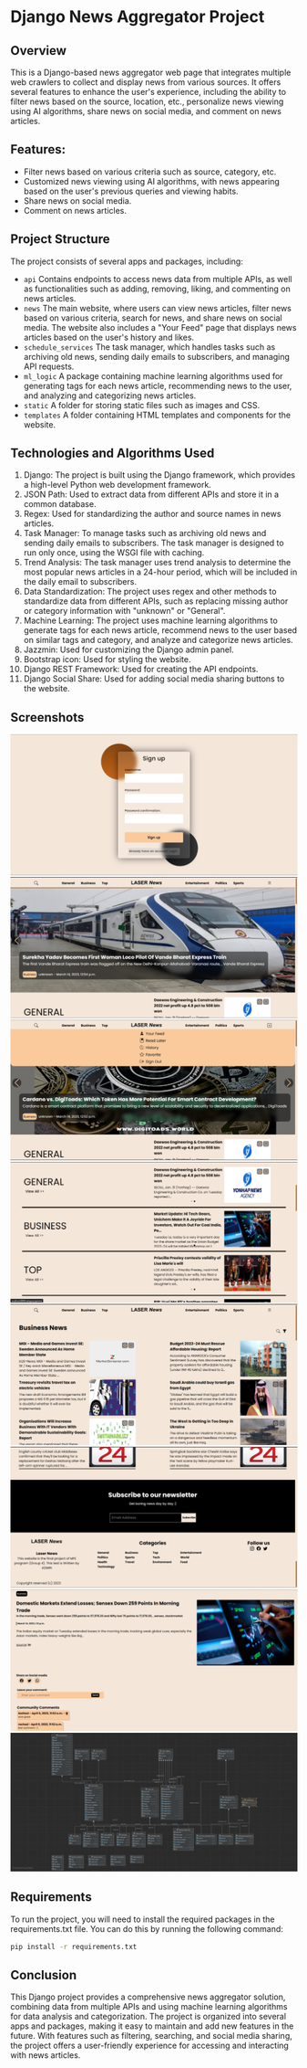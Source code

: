 # Django News Aggregator Project

## Overview

This is a Django-based news aggregator web page that integrates multiple web crawlers to collect and display news from
various sources. It offers several features to enhance the user's experience, including the ability to filter news based
on the source, location, etc., personalize news viewing using AI algorithms, share news on social media, and comment on
news articles.

## Features:

- Filter news based on various criteria such as source, category, etc.
- Customized news viewing using AI algorithms, with news appearing based on the user's previous queries and viewing
  habits.
- Share news on social media.
- Comment on news articles.

## Project Structure

The project consists of several apps and packages, including:

- `api` Contains endpoints to access news data from multiple APIs, as well as functionalities such as adding,
  removing, liking, and commenting on news articles.
- `news` The main website, where users can view news articles, filter news based on various criteria, search for news,
  and share news on social media. The website also includes a "Your Feed" page that displays news articles based on the
  user's history and likes.
- `schedule_services` The task manager, which handles tasks such as archiving old news, sending daily emails to
  subscribers, and managing API requests.
- `ml_logic` A package containing machine learning algorithms used for generating tags for each news article,
  recommending news to the user, and analyzing and categorizing news articles.
- `static` A folder for storing static files such as images and CSS.
- `templates` A folder containing HTML templates and components for the website.

## Technologies and Algorithms Used

1. Django: The project is built using the Django framework, which provides a high-level Python web development
   framework.
2. JSON Path: Used to extract data from different APIs and store it in a common database.
3. Regex: Used for standardizing the author and source names in news articles.
4. Task Manager: To manage tasks such as archiving old news and sending daily emails to subscribers. The task manager is
   designed to run only once, using the WSGI file with caching.
5. Trend Analysis: The task manager uses trend analysis to determine the most popular news articles in a 24-hour period,
   which will be included in the daily email to subscribers.
6. Data Standardization: The project uses regex and other methods to standardize data from different APIs, such as
   replacing missing author or category information with "unknown" or "General".
7. Machine Learning: The project uses machine learning algorithms to generate tags for each news article, recommend news
   to the user based on similar tags and category, and analyze and categorize news articles.
8. Jazzmin: Used for customizing the Django admin panel.
9. Bootstrap icon: Used for styling the website.
10. Django REST Framework: Used for creating the API endpoints.
11. Django Social Share: Used for adding social media sharing buttons to the website.

## Screenshots
![Login Page](./README_images/Screenshot%202023-04-06%20143925.png)
![Screenshot 1](./README_images/Screenshot%202023-04-06%20143518.png)
![Screenshot 2](./README_images/Screenshot%202023-04-06%20143722.png)
![Screenshot 3](./README_images/Screenshot%202023-04-06%20143827.png)
![Screenshot 4](./README_images/Screenshot%202023-04-06%20143742.png)
![Screenshot 5](./README_images/Screenshot%202023-04-06%20143847.png)
![Screenshot 6](./README_images/Screenshot%202023-04-06%20145443.png)
![Database](./README_images/Screenshot%202023-04-06%20144650.png)


## Requirements

To run the project, you will need to install the required packages in the requirements.txt file. You can do this by
running the following command:

```bash
pip install -r requirements.txt
```

## Conclusion

This Django project provides a comprehensive news aggregator solution, combining data from multiple APIs and using
machine learning algorithms for data analysis and categorization. The project is organized into several apps and
packages, making it easy to maintain and add new features in the future. With features such as filtering, searching, and
social media sharing, the project offers a user-friendly experience for accessing and interacting with news articles.